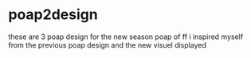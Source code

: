 # poap2design 
these are 3 poap design for the new season poap of ff 
i inspired myself from the previous poap design and the new visuel displayed 
